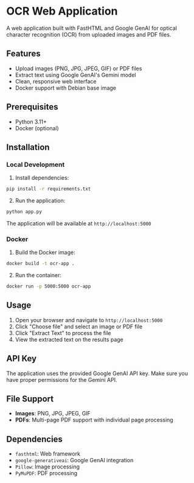 # OCR Web Application

A web application built with FastHTML and Google GenAI for optical character recognition (OCR) from uploaded images and PDF files.

## Features

- Upload images (PNG, JPG, JPEG, GIF) or PDF files
- Extract text using Google GenAI's Gemini model
- Clean, responsive web interface
- Docker support with Debian base image

## Prerequisites

- Python 3.11+
- Docker (optional)

## Installation

### Local Development

1. Install dependencies:
```bash
pip install -r requirements.txt
```

2. Run the application:
```bash
python app.py
```

The application will be available at `http://localhost:5000`

### Docker

1. Build the Docker image:
```bash
docker build -t ocr-app .
```

2. Run the container:
```bash
docker run -p 5000:5000 ocr-app
```

## Usage

1. Open your browser and navigate to `http://localhost:5000`
2. Click "Choose file" and select an image or PDF file
3. Click "Extract Text" to process the file
4. View the extracted text on the results page

## API Key

The application uses the provided Google GenAI API key. Make sure you have proper permissions for the Gemini API.

## File Support

- **Images**: PNG, JPG, JPEG, GIF
- **PDFs**: Multi-page PDF support with individual page processing

## Dependencies

- `fasthtml`: Web framework
- `google-generativeai`: Google GenAI integration
- `Pillow`: Image processing
- `PyMuPDF`: PDF processing
